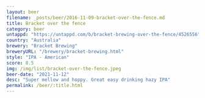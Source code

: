 ```yaml
---
layout: beer
filename: _posts/beer/2016-11-09-bracket-over-the-fence.md
title: Bracket over the fence
category: beer
untappd: "https://untappd.com/b/bracket-brewing-over-the-fence/4526556"
country: "Australia"
brewery: "Bracket Brewing"
breweryURL: "/brewery/bracket-brewing.html"
style: "IPA - American"
score: 8.5
img: /img/list/bracket-over-the-fence.jpeg
beer-date: "2021-11-12"
desc: "Super mellow and hoppy. Great easy drinking hazy IPA"
permalink: /beer/:title.html
---
```

